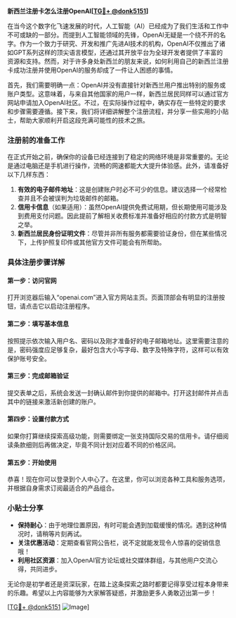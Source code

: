 **新西兰注册卡怎么注册OpenAI[[TG💪+ @donk5151](https://t.me/s/donk5151)]**

在当今这个数字化飞速发展的时代，人工智能（AI）已经成为了我们生活和工作中不可或缺的一部分。而提到人工智能领域的先锋，OpenAI无疑是一个绕不开的名字。作为一个致力于研究、开发和推广先进AI技术的机构，OpenAI不仅推出了诸如GPT系列这样的顶尖语言模型，还通过其开放平台为全球开发者提供了丰富的资源和支持。然而，对于许多身处新西兰的朋友来说，如何利用自己的新西兰注册卡成功注册并使用OpenAI的服务却成了一件让人困惑的事情。

首先，我们需要明确一点：OpenAI并没有直接针对新西兰用户推出特别的服务或账户类型。这意味着，与来自其他国家的用户一样，新西兰居民同样可以通过官方网站申请加入OpenAI社区。不过，在实际操作过程中，确实存在一些特定的要求和步骤需要遵循。接下来，我们将详细讲解整个注册流程，并分享一些实用的小贴士，帮助大家顺利开启这段充满可能性的技术之旅。

### 注册前的准备工作

在正式开始之前，确保你的设备已经连接到了稳定的网络环境是非常重要的。无论是通过电脑还是手机进行操作，流畅的网速都能大大提升体验感。此外，请准备好以下几样东西：

1. **有效的电子邮件地址**：这是创建账户时必不可少的信息。建议选择一个经常检查并且不会被误判为垃圾邮件的邮箱。
2. **信用卡信息**（如果适用）：虽然OpenAI提供免费试用期，但长期使用可能涉及到费用支付问题。因此提前了解相关收费标准并准备好相应的付款方式是明智之举。
3. **新西兰居民身份证明文件**：尽管并非所有服务都需要验证身份，但在某些情况下，上传护照复印件或其他官方文件可能会有所帮助。

### 具体注册步骤详解

#### 第一步：访问官网
打开浏览器后输入“openai.com”进入官方网站主页。页面顶部会有明显的注册按钮，请点击它以启动注册程序。

#### 第二步：填写基本信息
按照提示依次输入用户名、密码以及刚才准备好的电子邮箱地址。这里需要注意的是，密码强度应足够复杂，最好包含大小写字母、数字及特殊字符，这样可以有效保护账号安全。

#### 第三步：完成邮箱验证
提交表单之后，系统会发送一封确认邮件到你提供的邮箱中。打开这封邮件并点击其中的链接来激活新创建的账户。

#### 第四步：设置付款方式
如果你打算继续探索高级功能，则需要绑定一张支持国际交易的信用卡。请仔细阅读条款细则后再做决定，毕竟不同计划对应着不同的价格区间。

#### 第五步：开始使用
恭喜！现在你可以登录到个人中心了。在这里，你可以浏览各种工具和服务选项，并根据自身需求订阅最适合的产品组合。

### 小贴士分享

- **保持耐心**：由于地理位置原因，有时可能会遇到加载缓慢的情况。遇到这种情况时，请稍等片刻再试。
- **关注优惠活动**：定期查看官网公告栏，说不定就能发现令人惊喜的促销信息哦！
- **利用社区资源**：加入OpenAI官方论坛或社交媒体群组，与其他用户交流心得，共同进步。

无论你是初学者还是资深玩家，在踏上这条探索之路时都要记得享受过程本身带来的乐趣。希望以上内容能够为大家解答疑惑，并激励更多人勇敢迈出第一步！

[[TG💪+ @donk5151](https://t.me/s/donk5151) ![Image](https://i.postimg.cc/rwNCRYN7/Snipaste-2025-04-30-17-27-05.png)]